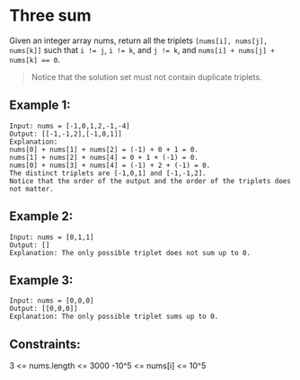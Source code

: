 # Three sum
Given an integer array nums, return all the triplets 
`[nums[i], nums[j], nums[k]]` such that `i != j`, `i != k`, and `j != k`, 
and `nums[i] + nums[j] + nums[k] == 0`.

> Notice that the solution set must not contain duplicate triplets.



## Example 1:

```
Input: nums = [-1,0,1,2,-1,-4]
Output: [[-1,-1,2],[-1,0,1]]
Explanation:
nums[0] + nums[1] + nums[2] = (-1) + 0 + 1 = 0.
nums[1] + nums[2] + nums[4] = 0 + 1 + (-1) = 0.
nums[0] + nums[3] + nums[4] = (-1) + 2 + (-1) = 0.
The distinct triplets are [-1,0,1] and [-1,-1,2].
Notice that the order of the output and the order of the triplets does not matter.
```
## Example 2:

```
Input: nums = [0,1,1]
Output: []
Explanation: The only possible triplet does not sum up to 0.
```

## Example 3:

```
Input: nums = [0,0,0]
Output: [[0,0,0]]
Explanation: The only possible triplet sums up to 0.
```

## Constraints:

3 <= nums.length <= 3000
-10^5 <= nums[i] <= 10^5